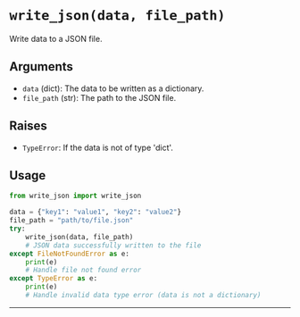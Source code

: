 # `write_json(data, file_path)`

Write data to a JSON file.

## Arguments
- `data` (dict): The data to be written as a dictionary.
- `file_path` (str): The path to the JSON file.

## Raises
- `TypeError`: If the data is not of type 'dict'.

## Usage
```python
from write_json import write_json

data = {"key1": "value1", "key2": "value2"}
file_path = "path/to/file.json"
try:
    write_json(data, file_path)
    # JSON data successfully written to the file
except FileNotFoundError as e:
    print(e)
    # Handle file not found error
except TypeError as e:
    print(e)
    # Handle invalid data type error (data is not a dictionary)
```
---